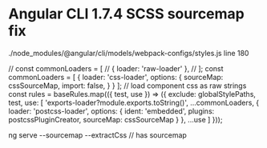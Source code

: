 # Angular CLI 1.7.4 SCSS sourcemap fix

./node_modules/@angular/cli/models/webpack-configs/styles.js  line 180


// const commonLoaders = [
//     { loader: 'raw-loader' },
// ];
const commonLoaders = [
    {
        loader: 'css-loader',
        options: {
            sourceMap: cssSourceMap,
            import: false,
        }
    }
];
// load component css as raw strings
const rules = baseRules.map(({ test, use }) => ({
    exclude: globalStylePaths, test, use: [
        'exports-loader?module.exports.toString()',
        ...commonLoaders,
        {
            loader: 'postcss-loader',
            options: {
                ident: 'embedded',
                plugins: postcssPluginCreator,
                sourceMap: cssSourceMap
            }
        },
        ...use
    ]
}));


ng serve --sourcemap --extractCss   // has sourcemap  
